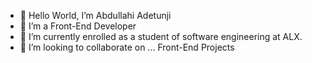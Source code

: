 - 👋 Hello World, I’m Abdullahi Adetunji
- 👀 I’m a Front-End Developer 
- 🌱 I’m currently enrolled as a student of software engineering at ALX.
- 💞️ I’m looking to collaborate on ... Front-End Projects
